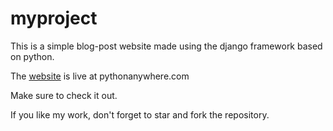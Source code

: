 # myproject
This is a simple blog-post website made using the django framework based on python.

The [website](http://rupdeepfazal123.pythonanywhere.com/) is live at pythonanywhere.com

Make sure to check it out.

If you like my work, don't forget to star and fork the repository.

